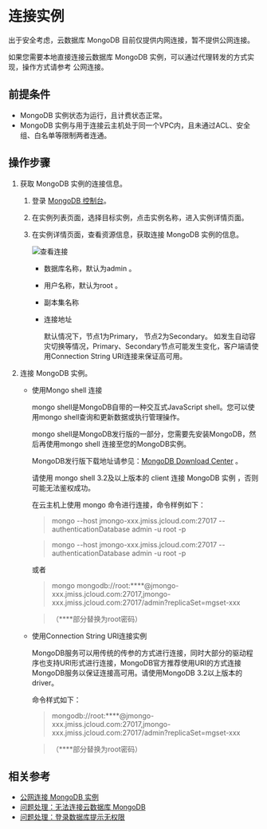# 连接实例

出于安全考虑，云数据库 MongoDB 目前仅提供内网连接，暂不提供公网连接。

如果您需要本地直接连接云数据库 MongoDB 实例，可以通过代理转发的方式实现，操作方式请参考 公网连接。



## 前提条件
- MongoDB 实例状态为运行，且计费状态正常。
- MongoDB 实例与用于连接云主机处于同一个VPC内，且未通过ACL、安全组、白名单等限制两者连通。

## 操作步骤
1. 获取 MongoDB 实例的连接信息。
   1. 登录 [MongoDB 控制台](https://mongodb-console.jdcloud.com/mongodb)。
   1. 在实例列表页面，选择目标实例，点击实例名称，进入实例详情页面。
   1. 在实例详情页面，查看资源信息，获取连接 MongoDB 实例的信息。
   
		![查看连接](https://github.com/jdcloudcom/cn/blob/master/image/mongodb/mongo-006.png)

		- 数据库名称，默认为admin 。
		- 用户名称，默认为root 。
		- 副本集名称
		- 连接地址
		
		   默认情况下，节点1为Primary， 节点2为Secondary。
		   如发生自动容灾切换等情况，Primary、Secondary节点可能发生变化，客户端请使用Connection String URI连接来保证高可用。

2. 连接 MongoDB 实例。
   - 使用Mongo shell 连接

		mongo shell是MongoDB自带的一种交互式JavaScript shell。您可以使用mongo shell查询和更新数据或执行管理操作。
		
		mongo shell是MongoDB发行版的一部分，您需要先安装MongoDB，然后再使用mongo shell 连接至您的MongoDB实例。
		
		MongoDB发行版下载地址请参见：[MongoDB Download Center](https://www.mongodb.com/download-center#community) 。
		
		请使用 mongo shell 3.2及以上版本的 client 连接 MongoDB 实例 ，否则可能无法鉴权成功。
		
		在云主机上使用 mongo 命令进行连接，命令样例如下：

		> mongo --host jmongo-xxx.jmiss.jcloud.com:27017 --authenticationDatabase admin -u root -p
		
		> mongo --host jmongo-xxx.jmiss.jcloud.com:27017 --authenticationDatabase admin -u root -p
		
		或者
		
		> mongo mongodb://root:****@jmongo-xxx.jmiss.jcloud.com:27017,jmongo-xxx.jmiss.jcloud.com:27017/admin?replicaSet=mgset-xxx
		
		>（****部分替换为root密码）
		
   - 使用Connection String URI连接实例
   
      MongoDB服务可以用传统的传参的方式进行连接，同时大部分的驱动程序也支持URI形式进行连接，MongoDB官方推荐使用URI的方式连接MongoDB服务以保证连接高可用。请使用MongoDB 3.2以上版本的driver。
		
      命令样式如下：

	   > mongodb://root:****@jmongo-xxx.jmiss.jcloud.com:27017,jmongo-xxx.jmiss.jcloud.com:27017/admin?replicaSet=mgset-xxx
	   
	   > （****部分替换为root密码）
		
		
## 相关参考

- [公网连接 MongoDB 实例](../../Best-Practices/Public-Network-Connect-to-MongoDB-Instance.md)
- [问题处理：无法连接云数据库 MongoDB](../../Troubleshooting/Connect-Failed.md)
- [问题处理：登录数据库提示无权限](../../Troubleshooting/Authentication.md)
		
